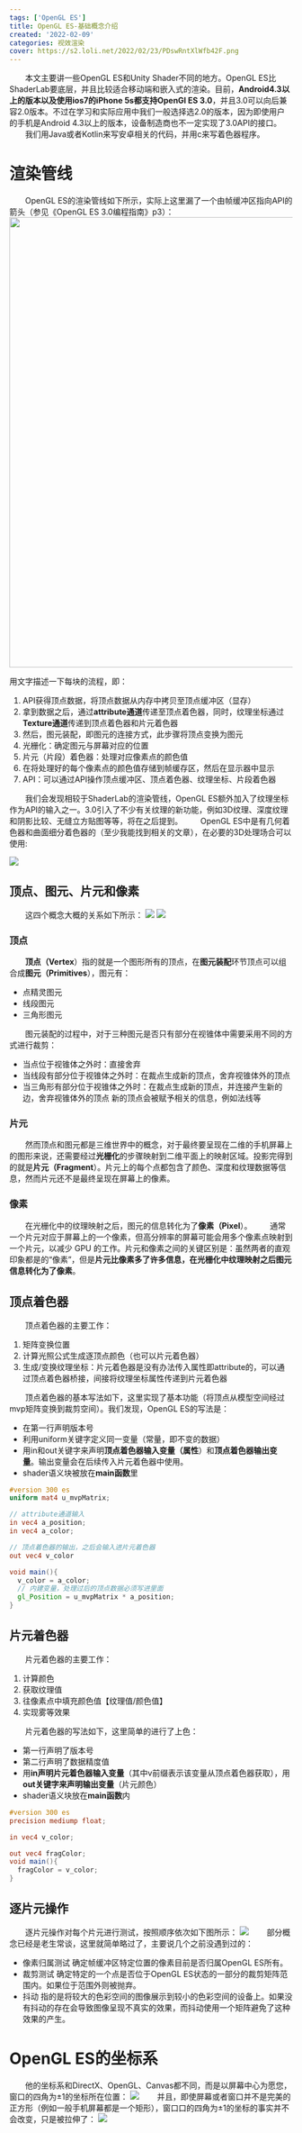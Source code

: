 ```yaml
---
tags: ['OpenGL ES']
title: OpenGL ES-基础概念介绍
created: '2022-02-09'
categories: 视效渲染
cover: https://s2.loli.net/2022/02/23/PDswRntXlWfb42F.png
---
```


&emsp;&emsp;本文主要讲一些OpenGL ES和Unity Shader不同的地方。OpenGL ES比ShaderLab要底层，并且比较适合移动端和嵌入式的渲染。目前，**Android4.3以上的版本以及使用ios7的iPhone 5s都支持OpenGl ES 3.0**，并且3.0可以向后兼容2.0版本。不过在学习和实际应用中我们一般选择选2.0的版本，因为即使用户的手机是Android 4.3以上的版本，设备制造商也不一定实现了3.0API的接口。
&emsp;&emsp;我们用Java或者Kotlin来写安卓相关的代码，并用c来写着色器程序。

# 渲染管线
&emsp;&emsp;OpenGL ES的渲染管线如下所示，实际上这里漏了一个由帧缓冲区指向API的箭头（参见《OpenGL ES 3.0编程指南》p3）：
<img src="https://s2.loli.net/2022/02/21/Ajqf2KYdxDo3Hgu.png" width=800/>

用文字描述一下每块的流程，即：
1. API获得顶点数据，将顶点数据从内存中拷贝至顶点缓冲区（显存）
23. 拿到数据之后，通过**attribute通道**传递至顶点着色器，同时，纹理坐标通过**Texture通道**传递到顶点着色器和片元着色器
3. 然后，图元装配，即图元的连接方式，此步骤将顶点变换为图元
4. 光栅化：确定图元与屏幕对应的位置
5. 片元（片段）着色器：处理对应像素点的颜色值
6. 在将处理好的每个像素点的颜色值存储到帧缓存区，然后在显示器中显示
7. API：可以通过API操作顶点缓冲区、顶点着色器、纹理坐标、片段着色器

&emsp;&emsp;我们会发现相较于ShaderLab的渲染管线，OpenGL ES额外加入了纹理坐标作为API的输入之一。3.0引入了不少有关纹理的新功能，例如3D纹理、深度纹理和阴影比较、无缝立方贴图等等，将在之后提到。
&emsp;&emsp;OpenGL ES中是有几何着色器和曲面细分着色器的（至少我能找到相关的文章），在必要的3D处理场合可以使用:

<img src="https://s2.loli.net/2022/02/21/zn1Fk4NJX6CDhAI.png"/>

## 顶点、图元、片元和像素
&emsp;&emsp;这四个概念大概的关系如下所示：
<img src="https://s2.loli.net/2022/02/22/ksMJcrBoILPCpiA.png"/>
<img src="https://s2.loli.net/2022/02/23/Koa6vH3BgluT1Zq.png"/>

### 顶点
&emsp;&emsp;**顶点（Vertex**）指的就是一个图形所有的顶点，在**图元装配**环节顶点可以组合成**图元（Primitives**），图元有：
- 点精灵图元
- 线段图元
- 三角形图元

&emsp;&emsp;图元装配的过程中，对于三种图元是否只有部分在视锥体中需要采用不同的方式进行裁剪：
- 当点位于视锥体之外时：直接舍弃
- 当线段有部分位于视锥体之外时：在裁点生成新的顶点，舍弃视锥体外的顶点
- 当三角形有部分位于视锥体之外时：在裁点生成新的顶点，并连接产生新的边，舍弃视锥体外的顶点
新的顶点会被赋予相关的信息，例如法线等

### 片元
&emsp;&emsp;然而顶点和图元都是三维世界中的概念，对于最终要呈现在二维的手机屏幕上的图形来说，还需要经过**光栅化**的步骤映射到二维平面上的映射区域。投影完得到的就是**片元（Fragment**）。片元上的每个点都包含了颜色、深度和纹理数据等信息，然而片元还不是最终呈现在屏幕上的像素。

### 像素
&emsp;&emsp;在光栅化中的纹理映射之后，图元的信息转化为了**像素（Pixel**）。
&emsp;&emsp;通常一个片元对应于屏幕上的一个像素，但高分辨率的屏幕可能会用多个像素点映射到一个片元，以减少 GPU 的工作。片元和像素之间的关键区别是：虽然两者的直观印象都是的“像素”，但是**片元比像素多了许多信息，在光栅化中纹理映射之后图元信息转化为了像素**。

## 顶点着色器
&emsp;&emsp;顶点着色器的主要工作：
1. 矩阵变换位置
2. 计算光照公式生成逐顶点颜色（也可以片元着色器）
3. 生成/变换纹理坐标：片元着色器是没有办法传入属性即attribute的，可以通过顶点着色器桥接，间接将纹理坐标属性传递到片元着色器

&emsp;&emsp;顶点着色器的基本写法如下，这里实现了基本功能（将顶点从模型空间经过mvp矩阵变换到裁剪空间）。我们发现，OpenGL ES的写法是：
- 在第一行声明版本号
- 利用uniform关键字定义同一变量（常量，即不变的数据）
- 用in和out关键字来声明**顶点着色器输入变量（属性**）和**顶点着色器输出变量**。输出变量会在后续传入片元着色器中使用。
- shader语义块被放在**main函数**里
```glsl
#version 300 es
uniform mat4 u_mvpMatrix;

// attribute通道输入
in vec4 a_position;
in vec4 a_color;

// 顶点着色器的输出，之后会输入进片元着色器
out vec4 v_color

void main(){
  v_color = a_color;
  // 内建变量，处理过后的顶点数据必须写进里面
  gl_Position = u_mvpMatrix * a_position;
}
```

## 片元着色器
&emsp;&emsp;片元着色器的主要工作：
1. 计算颜色
2. 获取纹理值
3. 往像素点中填充颜色值【纹理值/颜色值】
4. 实现雾等效果

&emsp;&emsp;片元着色器的写法如下，这里简单的进行了上色：
- 第一行声明了版本号
- 第二行声明了数据精度值
- 用**in声明片元着色器输入变量**（其中v前缀表示该变量从顶点着色器获取），用**out关键字来声明输出变量**（片元颜色）
- shader语义块放在**main函数**内
```glsl
#version 300 es
precision mediump float;

in vec4 v_color;

out vec4 fragColor;
void main(){
  fragColor = v_color;
}
```
## 逐片元操作
&emsp;&emsp;逐片元操作对每个片元进行测试，按照顺序依次如下图所示：
<img src="https://s2.loli.net/2022/02/23/mDTla3joHybx1Ik.png"/>
&emsp;&emsp;部分概念已经是老生常谈，这里就简单略过了，主要说几个之前没遇到过的：
- 像素归属测试
确定帧缓冲区特定位置的像素目前是否归属OpenGL ES所有。
- 裁剪测试
确定特定的一个点是否位于OpenGL ES状态的一部分的裁剪矩阵范围内。如果位于范围外则被抛弃。
- 抖动
指的是将较大的色彩空间的图像展示到较小的色彩空间的设备上。如果没有抖动的存在会导致图像呈现不真实的效果，而抖动使用一个矩阵避免了这种效果的产生。

# OpenGL ES的坐标系
&emsp;&emsp;他的坐标系和DirectX、OpenGL、Canvas都不同，而是以屏幕中心为愿您，窗口的四角为±1的坐标所在位置：
<img src="https://s2.loli.net/2022/02/23/6oRNfSxahPc5CEL.png"/>
&emsp;&emsp;并且，即使屏幕或者窗口并不是完美的正方形（例如一般手机屏幕都是一个矩形），窗口口的四角为±1的坐标的事实并不会改变，只是被拉伸了：
<img src="https://s2.loli.net/2022/02/23/tObEmljvhqWkyeS.png"/>